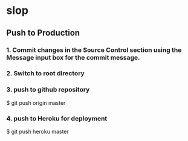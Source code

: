 # slop

## Push to Production

### 1.  Commit changes in the Source Control section using the Message input box for the commit message.

### 2.  Switch to root directory
### 3.  push to github repository
$ git push origin master

### 4.  push to Heroku for deployment
$ git push heroku master

